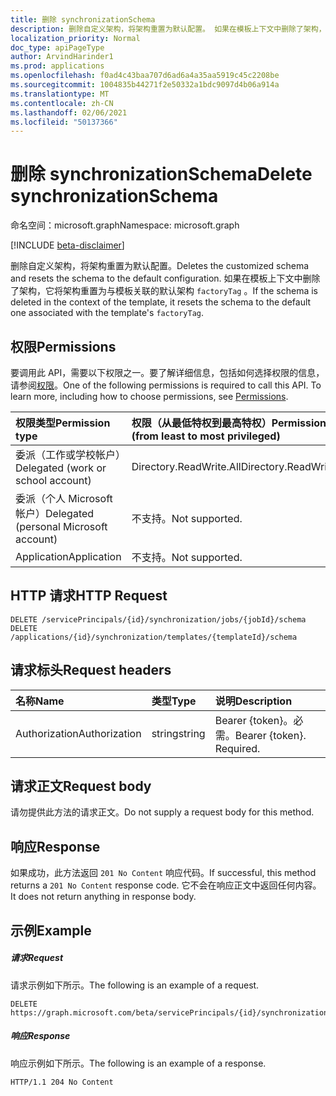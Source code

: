 ```yaml
---
title: 删除 synchronizationSchema
description: 删除自定义架构，将架构重置为默认配置。 如果在模板上下文中删除了架构，它将架构重置为与模板关联的默认架构 `factoryTag` 。
localization_priority: Normal
doc_type: apiPageType
author: ArvindHarinder1
ms.prod: applications
ms.openlocfilehash: f0ad4c43baa707d6ad6a4a35aa5919c45c2208be
ms.sourcegitcommit: 1004835b44271f2e50332a1bdc9097d4b06a914a
ms.translationtype: MT
ms.contentlocale: zh-CN
ms.lasthandoff: 02/06/2021
ms.locfileid: "50137366"
---
```

# <a name="delete-synchronizationschema"></a><span data-ttu-id="1ba32-104">删除 synchronizationSchema</span><span class="sxs-lookup"><span data-stu-id="1ba32-104">Delete synchronizationSchema</span></span>

<span data-ttu-id="1ba32-105">命名空间：microsoft.graph</span><span class="sxs-lookup"><span data-stu-id="1ba32-105">Namespace: microsoft.graph</span></span>

[!INCLUDE [beta-disclaimer](../../includes/beta-disclaimer.md)]

<span data-ttu-id="1ba32-106">删除自定义架构，将架构重置为默认配置。</span><span class="sxs-lookup"><span data-stu-id="1ba32-106">Deletes the customized schema and resets the schema to the default configuration.</span></span> <span data-ttu-id="1ba32-107">如果在模板上下文中删除了架构，它将架构重置为与模板关联的默认架构 `factoryTag` 。</span><span class="sxs-lookup"><span data-stu-id="1ba32-107">If the schema is deleted in the context of the template, it resets the schema to the default one associated with the template's `factoryTag`.</span></span>

## <a name="permissions"></a><span data-ttu-id="1ba32-108">权限</span><span class="sxs-lookup"><span data-stu-id="1ba32-108">Permissions</span></span>
<span data-ttu-id="1ba32-p103">要调用此 API，需要以下权限之一。要了解详细信息，包括如何选择权限的信息，请参阅[权限](/graph/permissions-reference)。</span><span class="sxs-lookup"><span data-stu-id="1ba32-p103">One of the following permissions is required to call this API. To learn more, including how to choose permissions, see [Permissions](/graph/permissions-reference).</span></span>

|<span data-ttu-id="1ba32-111">权限类型</span><span class="sxs-lookup"><span data-stu-id="1ba32-111">Permission type</span></span>                        | <span data-ttu-id="1ba32-112">权限（从最低特权到最高特权）</span><span class="sxs-lookup"><span data-stu-id="1ba32-112">Permissions (from least to most privileged)</span></span>              |
|:--------------------------------------|:---------------------------------------------------------|
|<span data-ttu-id="1ba32-113">委派（工作或学校帐户）</span><span class="sxs-lookup"><span data-stu-id="1ba32-113">Delegated (work or school account)</span></span>     |<span data-ttu-id="1ba32-114">Directory.ReadWrite.All</span><span class="sxs-lookup"><span data-stu-id="1ba32-114">Directory.ReadWrite.All</span></span>  |
|<span data-ttu-id="1ba32-115">委派（个人 Microsoft 帐户）</span><span class="sxs-lookup"><span data-stu-id="1ba32-115">Delegated (personal Microsoft account)</span></span> |<span data-ttu-id="1ba32-116">不支持。</span><span class="sxs-lookup"><span data-stu-id="1ba32-116">Not supported.</span></span>|
|<span data-ttu-id="1ba32-117">Application</span><span class="sxs-lookup"><span data-stu-id="1ba32-117">Application</span></span>                            |<span data-ttu-id="1ba32-118">不支持。</span><span class="sxs-lookup"><span data-stu-id="1ba32-118">Not supported.</span></span>| 

## <a name="http-request"></a><span data-ttu-id="1ba32-119">HTTP 请求</span><span class="sxs-lookup"><span data-stu-id="1ba32-119">HTTP Request</span></span>
<!-- { "blockType": "ignored" } -->
```http
DELETE /servicePrincipals/{id}/synchronization/jobs/{jobId}/schema
DELETE /applications/{id}/synchronization/templates/{templateId}/schema
```

## <a name="request-headers"></a><span data-ttu-id="1ba32-120">请求标头</span><span class="sxs-lookup"><span data-stu-id="1ba32-120">Request headers</span></span>

| <span data-ttu-id="1ba32-121">名称</span><span class="sxs-lookup"><span data-stu-id="1ba32-121">Name</span></span>           | <span data-ttu-id="1ba32-122">类型</span><span class="sxs-lookup"><span data-stu-id="1ba32-122">Type</span></span>    | <span data-ttu-id="1ba32-123">说明</span><span class="sxs-lookup"><span data-stu-id="1ba32-123">Description</span></span>|
|:---------------|:--------|:-----------|
| <span data-ttu-id="1ba32-124">Authorization</span><span class="sxs-lookup"><span data-stu-id="1ba32-124">Authorization</span></span>  | <span data-ttu-id="1ba32-125">string</span><span class="sxs-lookup"><span data-stu-id="1ba32-125">string</span></span>  | <span data-ttu-id="1ba32-p104">Bearer {token}。必需。</span><span class="sxs-lookup"><span data-stu-id="1ba32-p104">Bearer {token}. Required.</span></span> |

## <a name="request-body"></a><span data-ttu-id="1ba32-128">请求正文</span><span class="sxs-lookup"><span data-stu-id="1ba32-128">Request body</span></span>

<span data-ttu-id="1ba32-129">请勿提供此方法的请求正文。</span><span class="sxs-lookup"><span data-stu-id="1ba32-129">Do not supply a request body for this method.</span></span>

## <a name="response"></a><span data-ttu-id="1ba32-130">响应</span><span class="sxs-lookup"><span data-stu-id="1ba32-130">Response</span></span>

<span data-ttu-id="1ba32-131">如果成功，此方法返回 `201 No Content` 响应代码。</span><span class="sxs-lookup"><span data-stu-id="1ba32-131">If successful, this method returns a `201 No Content` response code.</span></span> <span data-ttu-id="1ba32-132">它不会在响应正文中返回任何内容。</span><span class="sxs-lookup"><span data-stu-id="1ba32-132">It does not return anything in response body.</span></span>

## <a name="example"></a><span data-ttu-id="1ba32-133">示例</span><span class="sxs-lookup"><span data-stu-id="1ba32-133">Example</span></span>

##### <a name="request"></a><span data-ttu-id="1ba32-134">请求</span><span class="sxs-lookup"><span data-stu-id="1ba32-134">Request</span></span>
<span data-ttu-id="1ba32-135">请求示例如下所示。</span><span class="sxs-lookup"><span data-stu-id="1ba32-135">The following is an example of a request.</span></span>

```http
DELETE https://graph.microsoft.com/beta/servicePrincipals/{id}/synchronization/jobs/{jobId}/schema
```

##### <a name="response"></a><span data-ttu-id="1ba32-136">响应</span><span class="sxs-lookup"><span data-stu-id="1ba32-136">Response</span></span>
<span data-ttu-id="1ba32-137">响应示例如下所示。</span><span class="sxs-lookup"><span data-stu-id="1ba32-137">The following is an example of a response.</span></span>
<!-- {
  "blockType": "response",
  "truncated": true
} -->
```http
HTTP/1.1 204 No Content
```

<!-- uuid: 8fcb5dbc-d5aa-4681-8e31-b001d5168d79
2015-10-25 14:57:30 UTC -->
<!--
{
  "type": "#page.annotation",
  "description": "Delete synchronizationSchema",
  "keywords": "",
  "section": "documentation",
  "tocPath": "",
  "suppressions": []
}
-->


